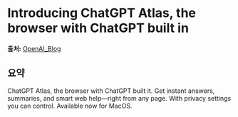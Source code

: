 # Introducing ChatGPT Atlas, the browser with ChatGPT built in

**출처:** [OpenAI_Blog](https://openai.com/index/introducing-chatgpt-atlas)

## 요약
ChatGPT Atlas, the browser with ChatGPT built it. Get instant answers, summaries, and smart web help—right from any page. With privacy settings you can control. Available now for MacOS.

